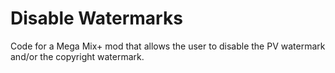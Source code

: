 # Disable Watermarks

Code for a Mega Mix+ mod that allows the user to disable the PV watermark and/or the copyright watermark.
